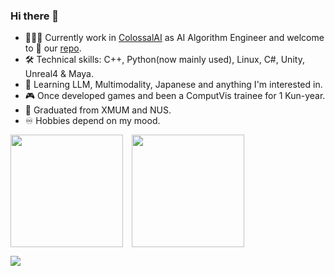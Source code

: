 ### Hi there 👋

- 👩🏻‍💻 Currently work in [ColossalAI](https://www.colossalai.org/) as AI Algorithm Engineer and welcome to 🌟 our [repo](https://github.com/hpcaitech/ColossalAI).
- 🛠️ Technical skills: C++, Python(now mainly used), Linux, C#, Unity, Unreal4 & Maya.
- 🐣 Learning LLM, Multimodality, Japanese and anything I'm interested in.
- 🎮 Once developed games and been a ComputVis trainee for 1 Kun-year.
- 🏫 Graduated from XMUM and NUS.
- ♾️ Hobbies depend on my mood.


<img height=180 align="center" src="https://github-readme-stats.vercel.app/api?username=Camille7777&count_private=true&show_icons=true&theme=onedark" />&emsp;<img height=180 align="center" src="https://github-readme-stats.vercel.app/api/top-langs/?username=Camille7777&layout=compact&theme=onedark" />


![](https://raw.githubusercontent.com/Camille7777/Camille7777/feat/snake/github-contribution-grid-snake.svg)
